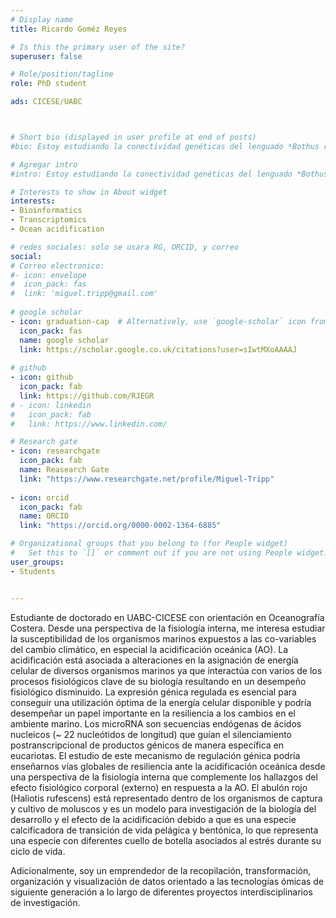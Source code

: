 ```yaml
---
# Display name
title: Ricardo Goméz Reyes 

# Is this the primary user of the site?
superuser: false

# Role/position/tagline
role: PhD student

ads: CICESE/UABC



# Short bio (displayed in user profile at end of posts)
#bio: Estoy estudiando la conectividad genéticas del lenguado *Bothus robinsi* en el Golfo de México, utilizando RADseq

# Agregar intro
#intro: Estoy estudiando la conectividad genéticas del lenguado *Bothus robinsi* en el Golfo de México, utilizando RADseq

# Interests to show in About widget
interests: 
- Bioinformatics
- Transcriptomics
- Ocean acidification

# redes sociales: solo se usara RG, ORCID, y correo
social:
# Correo electronico:
#- icon: envelope
#  icon_pack: fas
#  link: 'miguel.tripp@gmail.com'
  
# google scholar
- icon: graduation-cap  # Alternatively, use `google-scholar` icon from `ai` icon pack
  icon_pack: fas
  name: google scholar
  link: https://scholar.google.co.uk/citations?user=sIwtMXoAAAAJ
  
# github
- icon: github
  icon_pack: fab
  link: https://github.com/RJEGR
# - icon: linkedin
#   icon_pack: fab
#   link: https://www.linkedin.com/

# Research gate
- icon: researchgate
  icon_pack: fab
  name: Reasearch Gate
  link: "https://www.researchgate.net/profile/Miguel-Tripp"
  
- icon: orcid
  icon_pack: fab
  name: ORCID
  link: "https://orcid.org/0000-0002-1364-6885"

# Organizational groups that you belong to (for People widget)
#   Set this to `[]` or comment out if you are not using People widget.
user_groups:
- Students


---
```


Estudiante de doctorado en UABC-CICESE con orientación en Oceanografía
Costera. Desde una perspectiva de la fisiología interna, me interesa estudiar la
susceptibilidad de los organismos marinos expuestos a las co-variables del
cambio climático, en especial la acidificación oceánica (AO).
La acidificación está asociada a alteraciones en la asignación de energía celular
de diversos organismos marinos ya que interactúa con varios de los procesos
fisiológicos clave de su biología resultando en un desempeño fisiológico
disminuido. La expresión génica regulada es esencial para conseguir una
utilización óptima de la energía celular disponible y podría desempeñar un papel
importante en la resiliencia a los cambios en el ambiente marino. Los
microRNA son secuencias endógenas de ácidos nucleicos (~ 22 nucleótidos de
longitud) que guían el silenciamiento postranscripcional de productos génicos
de manera específica en eucariotas. El estudio de este mecanismo de regulación
génica podría enseñarnos vías globales de resiliencia ante la acidificación
oceánica desde una perspectiva de la fisiología interna que complemente los
hallazgos del efecto fisiológico corporal (externo) en respuesta a la AO. El
abulón rojo (Haliotis rufescens) está representado dentro de los organismos de
captura y cultivo de moluscos y es un modelo para investigación de la biología
del desarrollo y el efecto de la acidificación debido a que es una especie
calcificadora de transición de vida pelágica y bentónica, lo que representa una
especie con diferentes cuello de botella asociados al estrés durante su ciclo de
vida.

Adicionalmente, soy un emprendedor de la recopilación, transformación,
organización y visualización de datos orientado a las tecnologías ómicas de
siguiente generación a lo largo de diferentes proyectos interdisciplinarios de
investigación.

